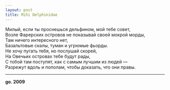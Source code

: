 ```yaml
---
layout: post
title: Mihi Delphinidae
---
```


Милый,&nbsp;если ты проснешься дельфином, мой тебе совет,  
Возле Фарерских островов не показывай своей мокрой морды,  
Там ничего интересного нет,  
Базальтовые скалы, туман и угрюмые фьорды.  
Не хочу пугать тебя,&nbsp;но послушай скорей,  
На Овечьих островах тебе будут рады,  
С тобой там поступят,&nbsp;как с самым лучшим из людей —  
Разрежут вдоль и пополам, чтобы доказать,&nbsp;что они правы.

* * *

**go. 2009**

<!--kg-card-end: markdown-->
